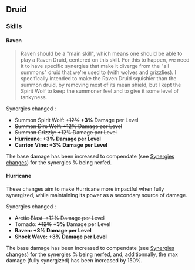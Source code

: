 ## Druid

### Skills

#### Raven

> Raven should be a "main skill", which means one should be able to play a Raven Druid, centered on this skill. For this to happen, we need it to have specific synergies that make it diverge from the "all summons" druid that we're used to (with wolves and grizzlies). I specifically intended to make the Raven Druid squishier than the summon druid, by removing most of its mean shield, but I kept the Spirit Wolf to keep the summoner feel and to give it some level of tankyness.

Synergies changed :

- Summon Spirit Wolf: ~~+12%~~ **+3%** Damage per Level
- ~~Summon Dire Wolf: +12% Damage per Level~~
- ~~Summon Grizzly: +12% Damage per Level~~
- **Hurricane: +3% Damage per Level**
- **Carrion Vine: +3% Damage per Level**

The base damage has been increased to compendate (see [Synergies changes](/patchnotes/sections/systems)) for the synergies % being nerfed.

#### Hurricane

These changes aim to make Hurricane more impactful when fully synergized, while maintaining its power as a secondary source of damage.

Synergies changed :

- ~~Arctic Blast: +12% Damage per Level~~
- Tornado: ~~+12%~~ **+3%** Damage per Level
- **Raven: +3% Damage per Level**
- **Shock Wave: +3% Damage per Level**

The base damage has been increased to compendate (see [Synergies changes](/patchnotes/sections/systems)) for the synergies % being nerfed, and, additionnally, the max damage (fully synergized) has been increased by 150%.
